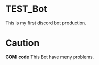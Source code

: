 # TEST_Bot
This is my first discord bot production.

# Caution
**GOMI code**
This Bot have meny problems.
